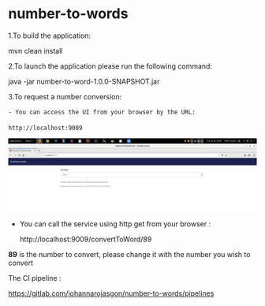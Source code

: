 # number-to-words

1.To build the application:

mvn clean install

2.To launch the application please run the following command:

java -jar number-to-word-1.0.0-SNAPSHOT.jar

3.To request a number conversion:

    - You can access the UI from your browser by the URL:

    http://localhost:9009
    
![UI Number to Word](Screenshot-UI.png)

- You can call the service using http get from your browser :

    http://localhost:9009/convertToWord/89 

**89** is the number to convert, please change it with the number you wish to convert


The CI pipeline :

https://gitlab.com/johannarojasgon/number-to-words/pipelines
